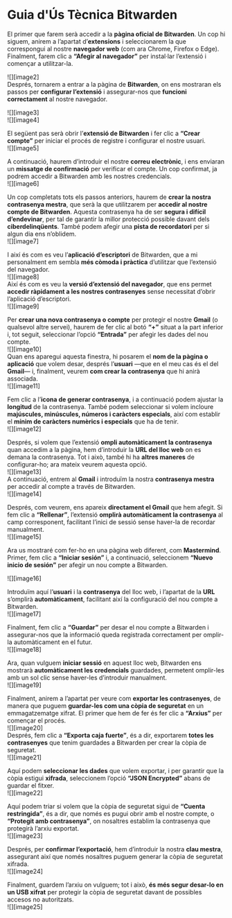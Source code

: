 # **Guia d'Ús Tècnica Bitwarden**

El primer que farem serà accedir a la **pàgina oficial de Bitwarden**. Un cop hi siguem, anirem a l’apartat d’**extensions** i seleccionarem la que correspongui al nostre **navegador web** (com ara Chrome, Firefox o Edge). Finalment, farem clic a **“Afegir al navegador”** per instal·lar l’extensió i començar a utilitzar-la.

![][image2]  
Després, tornarem a entrar a la pàgina de **Bitwarden**, on ens mostraran els passos per **configurar l’extensió** i assegurar-nos que **funcioni correctament** al nostre navegador.

![][image3]  
![][image4]

El següent pas serà obrir l’**extensió de Bitwarden** i fer clic a **“Crear compte”** per iniciar el procés de registre i configurar el nostre usuari.  
![][image5]

A continuació, haurem d’introduir el nostre **correu electrònic**, i ens enviaran un **missatge de confirmació** per verificar el compte. Un cop confirmat, ja podrem accedir a Bitwarden amb les nostres credencials.  
![][image6]

Un cop completats tots els passos anteriors, haurem de **crear la nostra contrasenya mestra**, que serà la que utilitzarem per **accedir al nostre compte de Bitwarden**. Aquesta contrasenya ha de ser **segura i difícil d’endevinar**, per tal de garantir la millor protecció possible davant dels **ciberdelinqüents**. També podem afegir una **pista de recordatori** per si algun dia ens n’oblidem.  
![][image7]

I així és com es veu l’**aplicació d’escriptori** de Bitwarden, que a mi personalment em sembla **més còmoda i pràctica** d’utilitzar que l’extensió del navegador.  
![][image8]  
Així és com es veu la **versió d’extensió del navegador**, que ens permet **accedir ràpidament a les nostres contrasenyes** sense necessitat d’obrir l’aplicació d’escriptori.  
![][image9]

Per **crear una nova contrasenya o compte** per protegir el nostre **Gmail** (o qualsevol altre servei), haurem de fer clic al botó **“+”** situat a la part inferior i, tot seguit, seleccionar l’opció **“Entrada”** per afegir les dades del nou compte.  
![][image10]  
Quan ens aparegui aquesta finestra, hi posarem el **nom de la pàgina o aplicació** que volem desar, després l’**usuari** —que en el meu cas és el del **Gmail**— i, finalment, veurem **com crear la contrasenya** que hi anirà associada.  
![][image11]

Fem clic a l’**icona de generar contrasenya**, i a continuació podem ajustar la **longitud** de la contrasenya. També podem seleccionar si volem incloure **majúscules, minúscules, números i caràcters especials**, així com establir el **mínim de caràcters numèrics i especials** que ha de tenir.  
![][image12]

Després, si volem que l’extensió **ompli automàticament la contrasenya** quan accedim a la pàgina, hem d’introduir la **URL del lloc web** on es demana la contrasenya. Tot i això, també hi ha **altres maneres** de configurar-ho; ara mateix veurem aquesta opció.  
![][image13]  
A continuació, entrem al **Gmail** i introduïm la nostra **contrasenya mestra** per accedir al compte a través de Bitwarden.  
![][image14]

Després, com veurem, ens apareix **directament el Gmail** que hem afegit. Si fem clic a **“Rellenar”**, l’extensió **omplirà automàticament la contrasenya** al camp corresponent, facilitant l’inici de sessió sense haver-la de recordar manualment.  
![][image15]

Ara us mostraré com fer-ho en una pàgina web diferent, com **Mastermind**. Primer, fem clic a **“Iniciar sesión”** i, a continuació, seleccionem **“Nuevo inicio de sesión”** per afegir un nou compte a Bitwarden.

![][image16]

Introduïm aquí l’**usuari** i la **contrasenya** del lloc web, i l’apartat de la **URL** s’omplirà **automàticament**, facilitant així la configuració del nou compte a Bitwarden.  
![][image17]

Finalment, fem clic a **“Guardar”** per desar el nou compte a Bitwarden i assegurar-nos que la informació queda registrada correctament per omplir-la automàticament en el futur.  
![][image18]

Ara, quan vulguem **iniciar sessió** en aquest lloc web, Bitwarden ens mostrarà **automàticament les credencials** guardades, permetent omplir-les amb un sol clic sense haver-les d’introduir manualment.  
![][image19]

Finalment, anirem a l’apartat per veure com **exportar les contrasenyes**, de manera que puguem **guardar-les com una còpia de seguretat** en un emmagatzematge xifrat. El primer que hem de fer és fer clic a **“Arxius”** per començar el procés.  
![][image20]  
Després, fem clic a **“Exporta caja fuerte”**, és a dir, exportarem **totes les contrasenyes** que tenim guardades a Bitwarden per crear la còpia de seguretat.  
![][image21]

Aquí podem **seleccionar les dades** que volem exportar, i per garantir que la còpia estigui **xifrada**, seleccionem l’opció **“JSON Encrypted”** abans de guardar el fitxer.  
![][image22]

Aquí podem triar si volem que la còpia de seguretat sigui de **“Cuenta restringida”**, és a dir, que només es pugui obrir amb el nostre compte, o **“Protegit amb contrasenya”**, on nosaltres establim la contrasenya que protegirà l’arxiu exportat.  
![][image23]

Després, per **confirmar l’exportació**, hem d’introduir la nostra **clau mestra**, assegurant així que només nosaltres puguem generar la còpia de seguretat xifrada.  
![][image24]

Finalment, guardem l’arxiu on vulguem; tot i això, **és més segur desar-lo en un USB xifrat** per protegir la còpia de seguretat davant de possibles accesos no autoritzats.  
![][image25]

